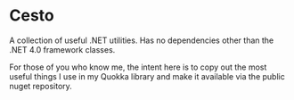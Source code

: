 Cesto
=====

A collection of useful .NET utilities. Has no dependencies other than the .NET 4.0 framework classes.

For those of you who know me, the intent here is to copy out the most useful things I use in my
Quokka library and make it available via the public nuget repository.
